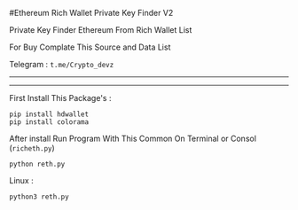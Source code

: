 #Ethereum Rich Wallet Private Key Finder V2

Private Key Finder Ethereum From Rich Wallet List 

For Buy Complate This Source and Data List 

Telegram : `t.me/Crypto_devz`

----

---
First Install This Package's :
```
pip install hdwallet
pip install colorama
```

After install Run Program With This Common On Terminal or Consol (`richeth.py`)
```
python reth.py
```
Linux :
```
python3 reth.py
```
